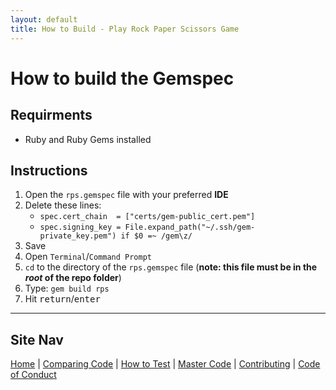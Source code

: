 ```yaml
---
layout: default
title: How to Build - Play Rock Paper Scissors Game
---
```


# How to build the Gemspec

## Requirments 

* Ruby and Ruby Gems installed

## Instructions

1. Open the `rps.gemspec` file with your preferred **IDE**
2. Delete these lines:
   + `spec.cert_chain  = ["certs/gem-public_cert.pem"]`
   - `spec.signing_key = File.expand_path("~/.ssh/gem-private_key.pem") if $0 =~ /gem\z/`
3. Save
4. Open `Terminal`/`Command Prompt`
5. `cd` to the directory of the `rps.gemspec` file (**note: this file must be in the _root_ of the repo folder**)
6. Type: `gem build rps`
7. Hit <kbd>return</kbd>/<kbd>enter</kbd>

-----------

## Site Nav 

[Home](./) | [Comparing Code](Comparing_Code) | [How to Test](Testing) | [Master Code](Code) | [Contributing](CONTRIBUTING) | [Code of Conduct](CODE_OF_CONDUCT)

